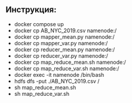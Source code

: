 ## Инструкция:
- docker compose up
- docker cp AB_NYC_2019.csv namenode:/
- docker cp mapper_mean.py namenode:/
- docker cp mapper_var.py namenode:/
- docker cp reducer_mean.py namenode:/
- docker cp reducer_var.py namenode:/
- docker cp map_reduce_mean.sh namenode:/
- docker cp map_reduce_var.sh namenode:/
- docker exec -it namenode /bin/bash
- hdfs dfs -put ./AB_NYC_2019.csv /
- sh map_reduce_mean.sh
- sh map_reduce_var.sh
